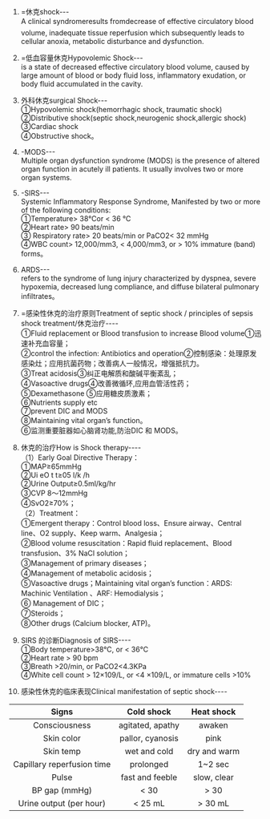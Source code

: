 1. =休克shock---  
A clinical syndromeresults fromdecrease of effective circulatory blood volume, inadequate tissue reperfusion which subsequently leads to cellular anoxia, metabolic disturbance and dysfunction.  
2. =低血容量休克Hypovolemic Shock---    
is a state of decreased effective circulatory blood volume, caused by large amount of blood or body fluid loss, inflammatory exudation, or body fluid accumulated in the cavity.  
3. 外科休克surgical Shock---   
①Hypovolemic shock(hemorrhagic shock, traumatic shock)  
②Distributive shock(septic shock,neurogenic shock,allergic shock)  
③Cardiac shock  
④Obstructive shock。  
4. -MODS---   
Multiple organ dysfunction syndrome (MODS) is the presence of altered organ function in acutely ill patients. It usually involves two or more organ systems.  
5. -SIRS---  
Systemic Inflammatory Response Syndrome, Manifested by two or more of the following conditions:  
①Temperature> 38℃or < 36 ℃  
②Heart rate> 90 beats/min  
③ Respiratory rate> 20 beats/min or PaCO2< 32 mmHg  
④WBC count> 12,000/mm3, < 4,000/mm3, or > 10% immature (band) forms。  
6. ARDS---  
refers to the syndrome of lung injury characterized by dyspnea, severe hypoxemia, decreased lung compliance, and diffuse bilateral pulmonary infiltrates。  

7. =感染性休克的治疗原则Treatment of septic shock / principles of sepsis shock treatment/休克治疗----  
①Fluid replacement or Blood transfusion to increase Blood volume①迅速补充血容量；  
②control the infection: Antibiotics and operation②控制感染：处理原发感染灶；应用抗菌药物；改善病人一般情况，增强抵抗力。  
③Treat acidosis③纠正电解质和酸碱平衡紊乱；  
④Vasoactive drugs④改善微循环,应用血管活性药；  
⑤Dexamethasone ⑤应用糖皮质激素；  
⑥Nutrients supply etc  
⑦prevent DIC and MODS  
⑧Maintaining vital organ’s function。  
⑥监测重要脏器如心脑肾功能,防治DIC 和 MODS。  
8. 休克的治疗How is Shock therapy----  
（1）Early Goal Directive Therapy：  
①MAP≥65mmHg  
②Ui eO t t≥05 l/k /h  
②Urine Output≥0.5ml/kg/hr  
③CVP 8～12mmHg  
④SvO2≥70%；  
（2）Treatment：  
①Emergent therapy：Control blood loss、Ensure airway、Central line、O2 supply、Keep warm、Analgesia；  
②Blood volume resuscitation：Rapid fluid replacement、Blood transfusion、3% NaCl solution；  
③Management of primary diseases；  
④Management of metabolic acidosis；  
⑤Vasoactive drugs；Maintaining vital organ’s function：ARDS: Machinic Ventilation 、ARF: Hemodialysis；  
⑥ Management of DIC；  
⑦Steroids；  
⑧Other drugs (Calcium blocker, ATP)。    
9. SIRS 的诊断Diagnosis of SIRS----  
①Body temperature>38℃, or < 36℃  
②Heart rate > 90 bpm  
③Breath >20/min, or PaCO2<4.3KPa  
④White cell count > 12×109/L, or <4 ×109/L, or immature cells >10%    
10. 感染性休克的临床表现Clinical manifestation of septic shock----   

|            Signs           |     Cold shock    |  Heat shock  |  
|:--------------------------:|:-----------------:|:------------:|  
|        Consciousness       | agitated,  apathy |    awaken    |
|         Skin color         |  pallor, cyanosis |     pink     |
|          Skin temp         |    wet and cold   | dry and warm |
| Capillary reperfusion time |     prolonged     |    1~2 sec   |
|            Pulse           |  fast and feeble  |  slow, clear |
|        BP gap (mmHg)       |        < 30       |     > 30     |
|   Urine output (per hour)  |      < 25 mL      |    > 30 mL   |
